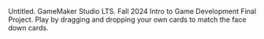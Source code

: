 Untitled. GameMaker Studio LTS. Fall 2024 Intro to Game Development Final Project. 
Play by dragging and dropping your own cards to match the face down cards. 

